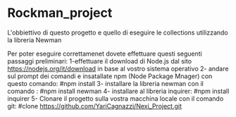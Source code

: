 # Rockman_project

L'obbiettivo di questo progetto e quello di eseguire le collections utilizzando la libreria Newman 


Per poter eseguire correttamenet dovete effettuare questi seguenti passaggi preliminari:
1-effettuare il download di Node.js dal sito https://nodejs.org/it/download in base al vostro sistema operativo
2- andare sul prompt dei comandi e insatallate npm (Node Package Mnager) con questo comando: #npm install 
3- installare la libreria newman con il comando :  #npm install newman 
4- installare al libreria inquirer: #npm install inquirer
5- Clonare il progetto sulla vostra macchina locale con il comando git: #clone https://github.com/YariCagnazzi/Nexi_Project.git
